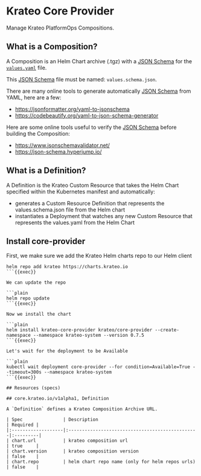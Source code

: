 # Krateo Core Provider

Manage Krateo PlatformOps Compositions.

## What is a Composition?

A Composition is an Helm Chart archive (.tgz) with a [JSON Schema](https://json-schema.org/) for the [`values.yaml`](https://helm.sh/docs/chart_template_guide/values_files/) file.

This [JSON Schema](https://json-schema.org/) file must be named: `values.schema.json`.

There are many online tools to generate automatically [JSON Schema](https://json-schema.org/) from YAML, here are a few:

- https://jsonformatter.org/yaml-to-jsonschema
- https://codebeautify.org/yaml-to-json-schema-generator

Here are some online tools useful to verify the [JSON Schema](https://json-schema.org/) before building the Composition:

- https://www.jsonschemavalidator.net/
- https://json-schema.hyperjump.io/

## What is a Definition?

A Definition is the Krateo Custom Resource that takes the Helm Chart specified within the Kubernetes manifest and automatically:
- generates a Custom Resource Definition that represents the values.schema.json file from the Helm chart
- instantiates a Deployment that watches any new Custom Resource that represents the values.yaml from the Helm Chart

## Install core-provider
First, we make sure we add the Krateo Helm charts repo to our Helm client

```plain
helm repo add krateo https://charts.krateo.io
```{{exec}}

We can update the repo

```plain
helm repo update
```{{exec}}

Now we install the chart

```plain
helm install krateo-core-provider krateo/core-provider --create-namespace --namespace krateo-system --version 0.7.5
```{{exec}}

Let's wait for the deployment to be Available

```plain
kubectl wait deployment core-provider --for condition=Available=True --timeout=300s --namespace krateo-system
```{{exec}}

## Resources (specs)

## core.krateo.io/v1alpha1, Definition

A `Definition` defines a Krateo Composition Archive URL.

| Spec               | Description                                     | Required |
|:-------------------|:------------------------------------------------|:---------|
| chart.url          | krateo composition url                          | true     |
| chart.version      | krateo composition version                      | false    |
| chart.repo         | helm chart repo name (only for helm repos urls) | false    |
